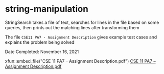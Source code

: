 # string-manipulation
StringSearch takes a file of text, searches for lines in the file based on some queries, then prints out the matching lines after transforming them

The file `CSE11 PA7 - Assignment Description` gives example test cases and explains the problem being solved

Date Completed: November 16, 2021

xfun::embed_file("CSE 11 PA7 – Assignment Description.pdf")
[CSE 11 PA7 – Assignment Description.pdf](https://github.com/doraemon127/String-Search-and-Manipulation/files/8145592/CSE.11.PA7.Assignment.Description.pdf)
